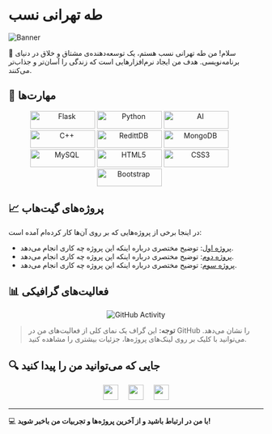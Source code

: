 # طه تهرانی نسب

![Banner](https://via.placeholder.com/1200x300?text=Taha+Tehrani+Nasab+-+Developer)

👋 سلام! من طه تهرانی نسب هستم، یک توسعه‌دهنده‌ی مشتاق و خلاق در دنیای برنامه‌نویسی. هدف من ایجاد نرم‌افزارهایی است که زندگی را آسان‌تر و جذاب‌تر می‌کنند.

## 🔧 مهارت‌ها

<div style="width:95%" align="center">
	<img style="width:8rem;height:35px;" src="https://img.shields.io/badge/flask-%23323330.svg?style=for-the-badge&logo=flask&logoColor=%23F7DF1E" alt="Flask" title="Flask"/>
	<img style="width:8rem;height:35px;" src="https://img.shields.io/badge/python-%23007ACC.svg?style=for-the-badge&logo=python&logoColor=white" alt="Python" title="Python"/>
	<img style="width:8rem;height:35px;" src="https://img.shields.io/badge/ai-6DA55F?style=for-the-badge&logo=ai&logoColor=white" alt="AI" title="Artificial Intelligence"/>
	<img style="width:8rem;height:35px;" src="https://img.shields.io/badge/c++-%23404d59.svg?style=for-the-badge&logo=cpp&logoColor=%2361DAFB" alt="C++" title="C++"/>
	<img style="width:8rem;height:35px;" src="https://img.shields.io/badge/redittDB-%23E0234E.svg?style=for-the-badge&logo=redittdb&logoColor=white" alt="RedittDB" title="RedittDB"/>
	<img style="width:8rem;height:35px;" src="https://img.shields.io/badge/MongoDB-%234ea94b.svg?style=for-the-badge&logo=mongodb&logoColor=white" alt="MongoDB" title="MongoDB"/>
	<img style="width:8rem;height:35px;" src="https://img.shields.io/badge/mysql-%2300f.svg?style=for-the-badge&logo=mysql&logoColor=white" alt="MySQL" title="MySQL"/>
	<img style="width:8rem;height:35px;" src="https://img.shields.io/badge/html5-%23E34F26.svg?style=for-the-badge&logo=html5&logoColor=white" alt="HTML5" title="HTML5"/>
	<img style="width:8rem;height:35px;" src="https://img.shields.io/badge/css3-%231572B6.svg?style=for-the-badge&logo=css3&logoColor=white" alt="CSS3" title="CSS3"/>
	<img style="width:8rem;height:35px;" src="https://img.shields.io/badge/bootstrap-%23563D7C.svg?style=for-the-badge&logo=bootstrap&logoColor=white" alt="Bootstrap" title="Bootstrap"/>
</div>

## 📈 پروژه‌های گیت‌هاب

در اینجا برخی از پروژه‌هایی که بر روی آن‌ها کار کرده‌ام آمده است:

- [پروژه اول](https://github.com/username/project-one): توضیح مختصری درباره اینکه این پروژه چه کاری انجام می‌دهد.
- [پروژه دوم](https://github.com/username/project-two): توضیح مختصری درباره اینکه این پروژه چه کاری انجام می‌دهد.
- [پروژه سوم](https://github.com/username/project-three): توضیح مختصری درباره اینکه این پروژه چه کاری انجام می‌دهد.

## 📊 فعالیت‌های گرافیکی

<div align="center">
    <img src="https://via.placeholder.com/600x200?text=My+GitHub+Activity+Graph" alt="GitHub Activity" title="GitHub Activity Graph"/>
</div>

> **توجه:** این گراف یک نمای کلی از فعالیت‌های من در GitHub را نشان می‌دهد. می‌توانید با کلیک بر روی لینک‌های پروژه‌ها، جزئیات بیشتری را مشاهده کنید.

## 🔍 جایی که می‌توانید من را پیدا کنید

<!-- <h3 align='center'><i>Social Media Handles</i></h3> -->
<p float="left" align="center">
<a href="https://www.linkedin.com/in/kshitij-srivastava-1719651aa/"><img height="30" src="https://cdn.jsdelivr.net/gh/devicons/devicon/icons/linkedin/linkedin-original.svg" /></a>&nbsp;&nbsp;&nbsp;&nbsp;
<a href="https://codepen.io/Ks145"><img height="30" src="https://www.vectorlogo.zone/logos/codepen/codepen-tile.svg" /></a>&nbsp;&nbsp;&nbsp;&nbsp;
<a href="https://twitter.com/Kshitij__10"><img height="30" src="https://cdn.jsdelivr.net/gh/devicons/devicon/icons/twitter/twitter-original.svg" /></a>


---

💻 **با من در ارتباط باشید و از آخرین پروژه‌ها و تجربیات من باخبر شوید!**
